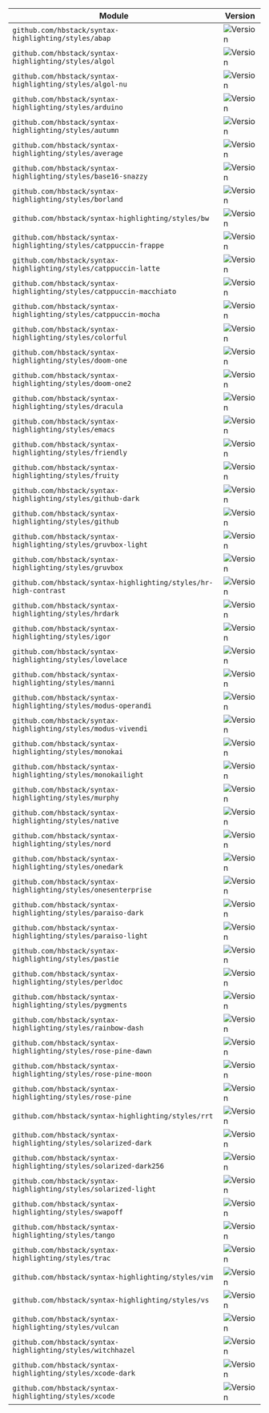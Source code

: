 | Module | Version |
| ------ | ------- |
| `github.com/hbstack/syntax-highlighting/styles/abap` | ![Version](https://img.shields.io/badge/dynamic/json?color=blue&label=version&query=name&url=https://api.razonyang.com/v1/github/tag/hbstack/syntax-highlighting?styles/abap/) |
| `github.com/hbstack/syntax-highlighting/styles/algol` | ![Version](https://img.shields.io/badge/dynamic/json?color=blue&label=version&query=name&url=https://api.razonyang.com/v1/github/tag/hbstack/syntax-highlighting?styles/algol/) |
| `github.com/hbstack/syntax-highlighting/styles/algol-nu` | ![Version](https://img.shields.io/badge/dynamic/json?color=blue&label=version&query=name&url=https://api.razonyang.com/v1/github/tag/hbstack/syntax-highlighting?styles/algol-nu/) |
| `github.com/hbstack/syntax-highlighting/styles/arduino` | ![Version](https://img.shields.io/badge/dynamic/json?color=blue&label=version&query=name&url=https://api.razonyang.com/v1/github/tag/hbstack/syntax-highlighting?styles/arduino/) |
| `github.com/hbstack/syntax-highlighting/styles/autumn` | ![Version](https://img.shields.io/badge/dynamic/json?color=blue&label=version&query=name&url=https://api.razonyang.com/v1/github/tag/hbstack/syntax-highlighting?styles/autumn/) |
| `github.com/hbstack/syntax-highlighting/styles/average` | ![Version](https://img.shields.io/badge/dynamic/json?color=blue&label=version&query=name&url=https://api.razonyang.com/v1/github/tag/hbstack/syntax-highlighting?styles/average/) |
| `github.com/hbstack/syntax-highlighting/styles/base16-snazzy` | ![Version](https://img.shields.io/badge/dynamic/json?color=blue&label=version&query=name&url=https://api.razonyang.com/v1/github/tag/hbstack/syntax-highlighting?styles/base16-snazzy/) |
| `github.com/hbstack/syntax-highlighting/styles/borland` | ![Version](https://img.shields.io/badge/dynamic/json?color=blue&label=version&query=name&url=https://api.razonyang.com/v1/github/tag/hbstack/syntax-highlighting?styles/borland/) |
| `github.com/hbstack/syntax-highlighting/styles/bw` | ![Version](https://img.shields.io/badge/dynamic/json?color=blue&label=version&query=name&url=https://api.razonyang.com/v1/github/tag/hbstack/syntax-highlighting?styles/bw/) |
| `github.com/hbstack/syntax-highlighting/styles/catppuccin-frappe` | ![Version](https://img.shields.io/badge/dynamic/json?color=blue&label=version&query=name&url=https://api.razonyang.com/v1/github/tag/hbstack/syntax-highlighting?styles/catppuccin-frappe/) |
| `github.com/hbstack/syntax-highlighting/styles/catppuccin-latte` | ![Version](https://img.shields.io/badge/dynamic/json?color=blue&label=version&query=name&url=https://api.razonyang.com/v1/github/tag/hbstack/syntax-highlighting?styles/catppuccin-latte/) |
| `github.com/hbstack/syntax-highlighting/styles/catppuccin-macchiato` | ![Version](https://img.shields.io/badge/dynamic/json?color=blue&label=version&query=name&url=https://api.razonyang.com/v1/github/tag/hbstack/syntax-highlighting?styles/catppuccin-macchiato/) |
| `github.com/hbstack/syntax-highlighting/styles/catppuccin-mocha` | ![Version](https://img.shields.io/badge/dynamic/json?color=blue&label=version&query=name&url=https://api.razonyang.com/v1/github/tag/hbstack/syntax-highlighting?styles/catppuccin-mocha/) |
| `github.com/hbstack/syntax-highlighting/styles/colorful` | ![Version](https://img.shields.io/badge/dynamic/json?color=blue&label=version&query=name&url=https://api.razonyang.com/v1/github/tag/hbstack/syntax-highlighting?styles/colorful/) |
| `github.com/hbstack/syntax-highlighting/styles/doom-one` | ![Version](https://img.shields.io/badge/dynamic/json?color=blue&label=version&query=name&url=https://api.razonyang.com/v1/github/tag/hbstack/syntax-highlighting?styles/doom-one/) |
| `github.com/hbstack/syntax-highlighting/styles/doom-one2` | ![Version](https://img.shields.io/badge/dynamic/json?color=blue&label=version&query=name&url=https://api.razonyang.com/v1/github/tag/hbstack/syntax-highlighting?styles/doom-one2/) |
| `github.com/hbstack/syntax-highlighting/styles/dracula` | ![Version](https://img.shields.io/badge/dynamic/json?color=blue&label=version&query=name&url=https://api.razonyang.com/v1/github/tag/hbstack/syntax-highlighting?styles/dracula/) |
| `github.com/hbstack/syntax-highlighting/styles/emacs` | ![Version](https://img.shields.io/badge/dynamic/json?color=blue&label=version&query=name&url=https://api.razonyang.com/v1/github/tag/hbstack/syntax-highlighting?styles/emacs/) |
| `github.com/hbstack/syntax-highlighting/styles/friendly` | ![Version](https://img.shields.io/badge/dynamic/json?color=blue&label=version&query=name&url=https://api.razonyang.com/v1/github/tag/hbstack/syntax-highlighting?styles/friendly/) |
| `github.com/hbstack/syntax-highlighting/styles/fruity` | ![Version](https://img.shields.io/badge/dynamic/json?color=blue&label=version&query=name&url=https://api.razonyang.com/v1/github/tag/hbstack/syntax-highlighting?styles/fruity/) |
| `github.com/hbstack/syntax-highlighting/styles/github-dark` | ![Version](https://img.shields.io/badge/dynamic/json?color=blue&label=version&query=name&url=https://api.razonyang.com/v1/github/tag/hbstack/syntax-highlighting?styles/github-dark/) |
| `github.com/hbstack/syntax-highlighting/styles/github` | ![Version](https://img.shields.io/badge/dynamic/json?color=blue&label=version&query=name&url=https://api.razonyang.com/v1/github/tag/hbstack/syntax-highlighting?styles/github/) |
| `github.com/hbstack/syntax-highlighting/styles/gruvbox-light` | ![Version](https://img.shields.io/badge/dynamic/json?color=blue&label=version&query=name&url=https://api.razonyang.com/v1/github/tag/hbstack/syntax-highlighting?styles/gruvbox-light/) |
| `github.com/hbstack/syntax-highlighting/styles/gruvbox` | ![Version](https://img.shields.io/badge/dynamic/json?color=blue&label=version&query=name&url=https://api.razonyang.com/v1/github/tag/hbstack/syntax-highlighting?styles/gruvbox/) |
| `github.com/hbstack/syntax-highlighting/styles/hr-high-contrast` | ![Version](https://img.shields.io/badge/dynamic/json?color=blue&label=version&query=name&url=https://api.razonyang.com/v1/github/tag/hbstack/syntax-highlighting?styles/hr-high-contrast/) |
| `github.com/hbstack/syntax-highlighting/styles/hrdark` | ![Version](https://img.shields.io/badge/dynamic/json?color=blue&label=version&query=name&url=https://api.razonyang.com/v1/github/tag/hbstack/syntax-highlighting?styles/hrdark/) |
| `github.com/hbstack/syntax-highlighting/styles/igor` | ![Version](https://img.shields.io/badge/dynamic/json?color=blue&label=version&query=name&url=https://api.razonyang.com/v1/github/tag/hbstack/syntax-highlighting?styles/igor/) |
| `github.com/hbstack/syntax-highlighting/styles/lovelace` | ![Version](https://img.shields.io/badge/dynamic/json?color=blue&label=version&query=name&url=https://api.razonyang.com/v1/github/tag/hbstack/syntax-highlighting?styles/lovelace/) |
| `github.com/hbstack/syntax-highlighting/styles/manni` | ![Version](https://img.shields.io/badge/dynamic/json?color=blue&label=version&query=name&url=https://api.razonyang.com/v1/github/tag/hbstack/syntax-highlighting?styles/manni/) |
| `github.com/hbstack/syntax-highlighting/styles/modus-operandi` | ![Version](https://img.shields.io/badge/dynamic/json?color=blue&label=version&query=name&url=https://api.razonyang.com/v1/github/tag/hbstack/syntax-highlighting?styles/modus-operandi/) |
| `github.com/hbstack/syntax-highlighting/styles/modus-vivendi` | ![Version](https://img.shields.io/badge/dynamic/json?color=blue&label=version&query=name&url=https://api.razonyang.com/v1/github/tag/hbstack/syntax-highlighting?styles/modus-vivendi/) |
| `github.com/hbstack/syntax-highlighting/styles/monokai` | ![Version](https://img.shields.io/badge/dynamic/json?color=blue&label=version&query=name&url=https://api.razonyang.com/v1/github/tag/hbstack/syntax-highlighting?styles/monokai/) |
| `github.com/hbstack/syntax-highlighting/styles/monokailight` | ![Version](https://img.shields.io/badge/dynamic/json?color=blue&label=version&query=name&url=https://api.razonyang.com/v1/github/tag/hbstack/syntax-highlighting?styles/monokailight/) |
| `github.com/hbstack/syntax-highlighting/styles/murphy` | ![Version](https://img.shields.io/badge/dynamic/json?color=blue&label=version&query=name&url=https://api.razonyang.com/v1/github/tag/hbstack/syntax-highlighting?styles/murphy/) |
| `github.com/hbstack/syntax-highlighting/styles/native` | ![Version](https://img.shields.io/badge/dynamic/json?color=blue&label=version&query=name&url=https://api.razonyang.com/v1/github/tag/hbstack/syntax-highlighting?styles/native/) |
| `github.com/hbstack/syntax-highlighting/styles/nord` | ![Version](https://img.shields.io/badge/dynamic/json?color=blue&label=version&query=name&url=https://api.razonyang.com/v1/github/tag/hbstack/syntax-highlighting?styles/nord/) |
| `github.com/hbstack/syntax-highlighting/styles/onedark` | ![Version](https://img.shields.io/badge/dynamic/json?color=blue&label=version&query=name&url=https://api.razonyang.com/v1/github/tag/hbstack/syntax-highlighting?styles/onedark/) |
| `github.com/hbstack/syntax-highlighting/styles/onesenterprise` | ![Version](https://img.shields.io/badge/dynamic/json?color=blue&label=version&query=name&url=https://api.razonyang.com/v1/github/tag/hbstack/syntax-highlighting?styles/onesenterprise/) |
| `github.com/hbstack/syntax-highlighting/styles/paraiso-dark` | ![Version](https://img.shields.io/badge/dynamic/json?color=blue&label=version&query=name&url=https://api.razonyang.com/v1/github/tag/hbstack/syntax-highlighting?styles/paraiso-dark/) |
| `github.com/hbstack/syntax-highlighting/styles/paraiso-light` | ![Version](https://img.shields.io/badge/dynamic/json?color=blue&label=version&query=name&url=https://api.razonyang.com/v1/github/tag/hbstack/syntax-highlighting?styles/paraiso-light/) |
| `github.com/hbstack/syntax-highlighting/styles/pastie` | ![Version](https://img.shields.io/badge/dynamic/json?color=blue&label=version&query=name&url=https://api.razonyang.com/v1/github/tag/hbstack/syntax-highlighting?styles/pastie/) |
| `github.com/hbstack/syntax-highlighting/styles/perldoc` | ![Version](https://img.shields.io/badge/dynamic/json?color=blue&label=version&query=name&url=https://api.razonyang.com/v1/github/tag/hbstack/syntax-highlighting?styles/perldoc/) |
| `github.com/hbstack/syntax-highlighting/styles/pygments` | ![Version](https://img.shields.io/badge/dynamic/json?color=blue&label=version&query=name&url=https://api.razonyang.com/v1/github/tag/hbstack/syntax-highlighting?styles/pygments/) |
| `github.com/hbstack/syntax-highlighting/styles/rainbow-dash` | ![Version](https://img.shields.io/badge/dynamic/json?color=blue&label=version&query=name&url=https://api.razonyang.com/v1/github/tag/hbstack/syntax-highlighting?styles/rainbow-dash/) |
| `github.com/hbstack/syntax-highlighting/styles/rose-pine-dawn` | ![Version](https://img.shields.io/badge/dynamic/json?color=blue&label=version&query=name&url=https://api.razonyang.com/v1/github/tag/hbstack/syntax-highlighting?styles/rose-pine-dawn/) |
| `github.com/hbstack/syntax-highlighting/styles/rose-pine-moon` | ![Version](https://img.shields.io/badge/dynamic/json?color=blue&label=version&query=name&url=https://api.razonyang.com/v1/github/tag/hbstack/syntax-highlighting?styles/rose-pine-moon/) |
| `github.com/hbstack/syntax-highlighting/styles/rose-pine` | ![Version](https://img.shields.io/badge/dynamic/json?color=blue&label=version&query=name&url=https://api.razonyang.com/v1/github/tag/hbstack/syntax-highlighting?styles/rose-pine/) |
| `github.com/hbstack/syntax-highlighting/styles/rrt` | ![Version](https://img.shields.io/badge/dynamic/json?color=blue&label=version&query=name&url=https://api.razonyang.com/v1/github/tag/hbstack/syntax-highlighting?styles/rrt/) |
| `github.com/hbstack/syntax-highlighting/styles/solarized-dark` | ![Version](https://img.shields.io/badge/dynamic/json?color=blue&label=version&query=name&url=https://api.razonyang.com/v1/github/tag/hbstack/syntax-highlighting?styles/solarized-dark/) |
| `github.com/hbstack/syntax-highlighting/styles/solarized-dark256` | ![Version](https://img.shields.io/badge/dynamic/json?color=blue&label=version&query=name&url=https://api.razonyang.com/v1/github/tag/hbstack/syntax-highlighting?styles/solarized-dark256/) |
| `github.com/hbstack/syntax-highlighting/styles/solarized-light` | ![Version](https://img.shields.io/badge/dynamic/json?color=blue&label=version&query=name&url=https://api.razonyang.com/v1/github/tag/hbstack/syntax-highlighting?styles/solarized-light/) |
| `github.com/hbstack/syntax-highlighting/styles/swapoff` | ![Version](https://img.shields.io/badge/dynamic/json?color=blue&label=version&query=name&url=https://api.razonyang.com/v1/github/tag/hbstack/syntax-highlighting?styles/swapoff/) |
| `github.com/hbstack/syntax-highlighting/styles/tango` | ![Version](https://img.shields.io/badge/dynamic/json?color=blue&label=version&query=name&url=https://api.razonyang.com/v1/github/tag/hbstack/syntax-highlighting?styles/tango/) |
| `github.com/hbstack/syntax-highlighting/styles/trac` | ![Version](https://img.shields.io/badge/dynamic/json?color=blue&label=version&query=name&url=https://api.razonyang.com/v1/github/tag/hbstack/syntax-highlighting?styles/trac/) |
| `github.com/hbstack/syntax-highlighting/styles/vim` | ![Version](https://img.shields.io/badge/dynamic/json?color=blue&label=version&query=name&url=https://api.razonyang.com/v1/github/tag/hbstack/syntax-highlighting?styles/vim/) |
| `github.com/hbstack/syntax-highlighting/styles/vs` | ![Version](https://img.shields.io/badge/dynamic/json?color=blue&label=version&query=name&url=https://api.razonyang.com/v1/github/tag/hbstack/syntax-highlighting?styles/vs/) |
| `github.com/hbstack/syntax-highlighting/styles/vulcan` | ![Version](https://img.shields.io/badge/dynamic/json?color=blue&label=version&query=name&url=https://api.razonyang.com/v1/github/tag/hbstack/syntax-highlighting?styles/vulcan/) |
| `github.com/hbstack/syntax-highlighting/styles/witchhazel` | ![Version](https://img.shields.io/badge/dynamic/json?color=blue&label=version&query=name&url=https://api.razonyang.com/v1/github/tag/hbstack/syntax-highlighting?styles/witchhazel/) |
| `github.com/hbstack/syntax-highlighting/styles/xcode-dark` | ![Version](https://img.shields.io/badge/dynamic/json?color=blue&label=version&query=name&url=https://api.razonyang.com/v1/github/tag/hbstack/syntax-highlighting?styles/xcode-dark/) |
| `github.com/hbstack/syntax-highlighting/styles/xcode` | ![Version](https://img.shields.io/badge/dynamic/json?color=blue&label=version&query=name&url=https://api.razonyang.com/v1/github/tag/hbstack/syntax-highlighting?styles/xcode/) |
